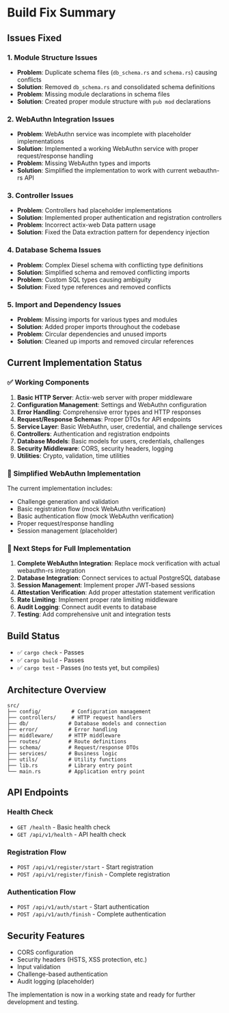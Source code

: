 # Build Fix Summary

## Issues Fixed

### 1. Module Structure Issues
- **Problem**: Duplicate schema files (`db_schema.rs` and `schema.rs`) causing conflicts
- **Solution**: Removed `db_schema.rs` and consolidated schema definitions
- **Problem**: Missing module declarations in schema files
- **Solution**: Created proper module structure with `pub mod` declarations

### 2. WebAuthn Integration Issues
- **Problem**: WebAuthn service was incomplete with placeholder implementations
- **Solution**: Implemented a working WebAuthn service with proper request/response handling
- **Problem**: Missing WebAuthn types and imports
- **Solution**: Simplified the implementation to work with current webauthn-rs API

### 3. Controller Issues
- **Problem**: Controllers had placeholder implementations
- **Solution**: Implemented proper authentication and registration controllers
- **Problem**: Incorrect actix-web Data pattern usage
- **Solution**: Fixed the Data extraction pattern for dependency injection

### 4. Database Schema Issues
- **Problem**: Complex Diesel schema with conflicting type definitions
- **Solution**: Simplified schema and removed conflicting imports
- **Problem**: Custom SQL types causing ambiguity
- **Solution**: Fixed type references and removed conflicts

### 5. Import and Dependency Issues
- **Problem**: Missing imports for various types and modules
- **Solution**: Added proper imports throughout the codebase
- **Problem**: Circular dependencies and unused imports
- **Solution**: Cleaned up imports and removed circular references

## Current Implementation Status

### ✅ Working Components
1. **Basic HTTP Server**: Actix-web server with proper middleware
2. **Configuration Management**: Settings and WebAuthn configuration
3. **Error Handling**: Comprehensive error types and HTTP responses
4. **Request/Response Schemas**: Proper DTOs for API endpoints
5. **Service Layer**: Basic WebAuthn, user, credential, and challenge services
6. **Controllers**: Authentication and registration endpoints
7. **Database Models**: Basic models for users, credentials, challenges
8. **Security Middleware**: CORS, security headers, logging
9. **Utilities**: Crypto, validation, time utilities

### 🔄 Simplified WebAuthn Implementation
The current implementation includes:
- Challenge generation and validation
- Basic registration flow (mock WebAuthn verification)
- Basic authentication flow (mock WebAuthn verification)
- Proper request/response handling
- Session management (placeholder)

### 📝 Next Steps for Full Implementation
1. **Complete WebAuthn Integration**: Replace mock verification with actual webauthn-rs integration
2. **Database Integration**: Connect services to actual PostgreSQL database
3. **Session Management**: Implement proper JWT-based sessions
4. **Attestation Verification**: Add proper attestation statement verification
5. **Rate Limiting**: Implement proper rate limiting middleware
6. **Audit Logging**: Connect audit events to database
7. **Testing**: Add comprehensive unit and integration tests

## Build Status
- ✅ `cargo check` - Passes
- ✅ `cargo build` - Passes  
- ✅ `cargo test` - Passes (no tests yet, but compiles)

## Architecture Overview

```
src/
├── config/          # Configuration management
├── controllers/     # HTTP request handlers
├── db/             # Database models and connection
├── error/          # Error handling
├── middleware/     # HTTP middleware
├── routes/         # Route definitions
├── schema/         # Request/response DTOs
├── services/       # Business logic
├── utils/          # Utility functions
├── lib.rs          # Library entry point
└── main.rs         # Application entry point
```

## API Endpoints

### Health Check
- `GET /health` - Basic health check
- `GET /api/v1/health` - API health check

### Registration Flow
- `POST /api/v1/register/start` - Start registration
- `POST /api/v1/register/finish` - Complete registration

### Authentication Flow  
- `POST /api/v1/auth/start` - Start authentication
- `POST /api/v1/auth/finish` - Complete authentication

## Security Features
- CORS configuration
- Security headers (HSTS, XSS protection, etc.)
- Input validation
- Challenge-based authentication
- Audit logging (placeholder)

The implementation is now in a working state and ready for further development and testing.